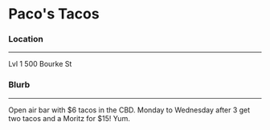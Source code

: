 # Paco's Tacos

### Location
- - -

Lvl 1 500 Bourke St

### Blurb
- - -

Open air bar with $6 tacos in the CBD. Monday to Wednesday after 3 get two tacos and a Moritz for $15! Yum.

